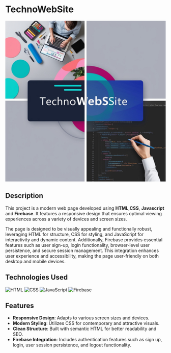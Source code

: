 # TechnoWebSite

![TechnoWebSite](images/techno.jpg)




## Description

This project is a modern web page developed using **HTML**,**CSS**, **Javascript** and **Firebase**. It features a responsive design that ensures optimal viewing experiences across a variety of devices and screen sizes.

The page is designed to be visually appealing and functionally robust, leveraging HTML for structure, CSS for styling, and JavaScript for interactivity and dynamic content. Additionally, Firebase provides essential features such as user sign-up, login functionality, browser-level user persistence, and secure session management. This integration enhances user experience and accessibility, making the page user-friendly on both desktop and mobile devices.

## Technologies Used

![HTML](https://img.icons8.com/color/48/000000/html-5.png) 
![CSS](https://img.icons8.com/color/48/000000/css3.png) 
![JavaScript](https://img.icons8.com/color/48/000000/javascript.png) 
![Firebase](https://img.icons8.com/color/48/000000/firebase.png)
  
## Features

- **Responsive Design**: Adapts to various screen sizes and devices.
- **Modern Styling**: Utilizes CSS for contemporary and attractive visuals.
- **Clean Structure**: Built with semantic HTML for better readability and SEO.
-  **Firebase Integration**: Includes authentication features such as sign up, login, user session persistence, and logout functionality.


